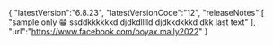 {
"latestVersion":"6.8.23",
"latestVersionCode":"12",
"releaseNotes":[
"sample only 😁
<TextView
androied:layout_width="wrap_content"
androseid:layout_height="wrap_content"
android:text="SupremeVPN Extreme"
androdid:textAppearance="?android:attr/textAppearanceLarge"
andrdoid:id="@+id/updateavailabledialogTextView1"
androsid:textAlignment="center"
androiad:layout_margin="10dp"
androizd:textSize="15sp"
androiwd:textColor="#DE1C10"
androiqd:textStyle="bold"/>
ssddkkkkkkd
djdkdlllld
djdkkdkkkd
dkk
last text"
],
"url":"https://www.facebook.com/boyax.mally2022"
}
